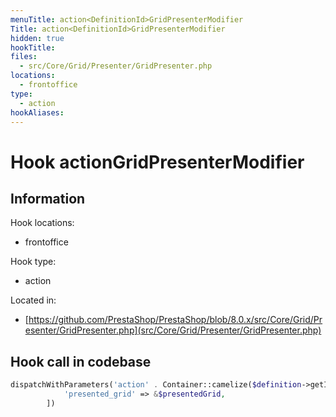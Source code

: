 ```yaml
---
menuTitle: action<DefinitionId>GridPresenterModifier
Title: action<DefinitionId>GridPresenterModifier
hidden: true
hookTitle: 
files:
  - src/Core/Grid/Presenter/GridPresenter.php
locations:
  - frontoffice
type:
  - action
hookAliases:
---
```


# Hook action<DefinitionId>GridPresenterModifier

## Information

Hook locations: 
  - frontoffice

Hook type: 
  - action

Located in: 
  - [https://github.com/PrestaShop/PrestaShop/blob/8.0.x/src/Core/Grid/Presenter/GridPresenter.php](src/Core/Grid/Presenter/GridPresenter.php)

## Hook call in codebase

```php
dispatchWithParameters('action' . Container::camelize($definition->getId()) . 'GridPresenterModifier', [
            'presented_grid' => &$presentedGrid,
        ])
```
